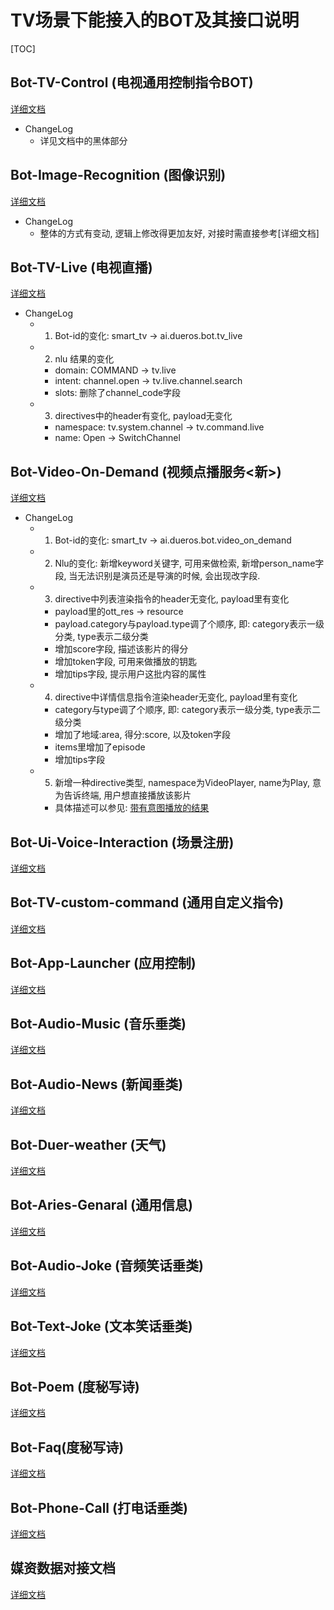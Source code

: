# TV场景下能接入的BOT及其接口说明
[TOC]


## Bot-TV-Control (电视通用控制指令BOT)
[详细文档](docs/Bot-TV-Control.md)

* ChangeLog
    * 详见文档中的黑体部分



## Bot-Image-Recognition (图像识别)
[详细文档](docs/Bot-Image-Recognition.md)

* ChangeLog
    * 整体的方式有变动, 逻辑上修改得更加友好, 对接时需直接参考[详细文档]



## Bot-TV-Live (电视直播)
[详细文档](docs/Bot-TV-Live.md)

* ChangeLog
    * 1. Bot-id的变化: smart_tv -> ai.dueros.bot.tv_live
    * 2. nlu 结果的变化
        * domain: COMMAND -> tv.live 
        * intent: channel.open -> tv.live.channel.search
        * slots: 删除了channel_code字段
    * 3. directives中的header有变化, payload无变化
        * namespace: tv.system.channel -> tv.command.live
        * name: Open -> SwitchChannel


## Bot-Video-On-Demand (视频点播服务<新>)
[详细文档](docs/Bot-Video-On-Demand.md)

* ChangeLog
    * 1. Bot-id的变化: smart_tv -> ai.dueros.bot.video_on_demand
    * 2. Nlu的变化: 新增keyword关键字, 可用来做检索, 新增person_name字段, 当无法识别是演员还是导演的时候, 会出现改字段.
    * 3. directive中列表渲染指令的header无变化, payload里有变化
        * payload里的ott_res -> resource
        * payload.category与payload.type调了个顺序, 即: category表示一级分类, type表示二级分类
        * 增加score字段, 描述该影片的得分
        * 增加token字段, 可用来做播放的钥匙
        * 增加tips字段, 提示用户这批内容的属性
    * 4. directive中详情信息指令渲染header无变化, payload里有变化
        * category与type调了个顺序, 即: category表示一级分类, type表示二级分类
        * 增加了地域:area, 得分:score, 以及token字段
        * items里增加了episode
        * 增加tips字段
    * 5. 新增一种directive类型, namespace为VideoPlayer, name为Play, 意为告诉终端, 用户想直接播放该影片
        * 具体描述可以参见: [带有意图播放的结果](/Bot-Video-On-Demand.md#%E5%B8%A6%E6%9C%89%E6%92%AD%E6%94%BE%E6%84%8F%E5%9B%BE%E7%9A%84%E7%BB%93%E6%9E%9C%E8%BF%94%E5%9B%9E)


## Bot-Ui-Voice-Interaction (场景注册)
[详细文档](https://github.com/dueros/dumi_doc/blob/master/doc/directives/UiControl.md)


## Bot-TV-custom-command (通用自定义指令)
[详细文档](docs/Bot-TV-Custom-Command.md)


## Bot-App-Launcher (应用控制)
[详细文档](https://github.com/dueros/dumi_doc/blob/master/doc/bot/app_launcher.md)


## Bot-Audio-Music (音乐垂类)
[详细文档](https://github.com/dueros/dumi_doc/blob/master/doc/bot/audio_music.md)


## Bot-Audio-News (新闻垂类)
[详细文档](https://github.com/dueros/dumi_doc/blob/master/doc/bot/audio_news.md)


## Bot-Duer-weather (天气)
[详细文档](docs/Bot-Duer-Weather.md)


## Bot-Aries-Genaral (通用信息)
[详细文档](docs/Bot-Aries-General.md)


## Bot-Audio-Joke (音频笑话垂类)
[详细文档](docs/Bot-Audio-Joke.md)


## Bot-Text-Joke (文本笑话垂类)
[详细文档](docs/Bot-Text-Joke.md)


## Bot-Poem (度秘写诗)
[详细文档](docs/Bot-Poem.md)


## Bot-Faq(度秘写诗)
[详细文档](docs/Bot-Faq.md)


## Bot-Phone-Call (打电话垂类)
[详细文档](docs/bot-Phone-Call.md)


## 媒资数据对接文档
[详细文档](docs/TV-Vod-Metadata.md)
